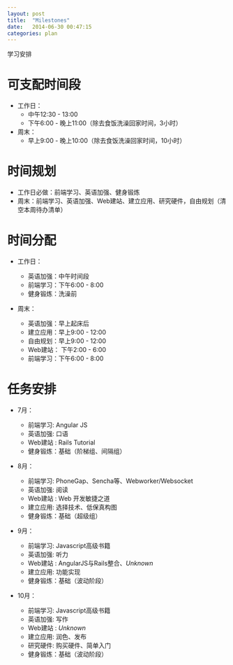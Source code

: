 ```yaml
---
layout: post
title:  "Milestones"
date:   2014-06-30 00:47:15
categories: plan
---
```


学习安排

<!--more-->

# 可支配时间段
* 工作日：
	- 中午12:30 - 13:00
	- 下午6:00 - 晚上11:00（除去食饭洗澡回家时间，3小时）
* 周末：
	- 早上9:00 - 晚上10:00（除去食饭洗澡回家时间，10小时）

# 时间规划
* 工作日必做：前端学习、英语加强、健身锻炼
* 周末：前端学习、英语加强、Web建站、建立应用、研究硬件，自由规划（清空本周待办清单）

# 时间分配
* 工作日：
	- 英语加强：中午时间段
	- 前端学习：下午6:00 - 8:00
	- 健身锻炼：洗澡前

* 周末：
	- 英语加强：早上起床后
	- 建立应用：早上9:00 - 12:00
	- 自由规划：早上9:00 - 12:00
	- Web建站： 下午2:00 - 6:00
	- 前端学习：下午6:00 - 8:00

# 任务安排
* 7月：
	- 前端学习: Angular JS
	- 英语加强: 口语
	- Web建站 : Rails Tutorial
	- 健身锻炼：基础（阶梯组、间隔组）

* 8月：
	- 前端学习: PhoneGap、Sencha等、Webworker/Websocket
	- 英语加强: 阅读
	- Web建站 : Web 开发敏捷之道
	- 建立应用: 选择技术、低保真构图
	- 健身锻炼：基础（超级组）

* 9月：
	- 前端学习: Javascript高级书籍
	- 英语加强: 听力
	- Web建站 : AngularJS与Rails整合、_Unknown_
	- 建立应用: 功能实现
	- 健身锻炼：基础（波动阶段）

* 10月：
	- 前端学习: Javascript高级书籍
	- 英语加强: 写作
	- Web建站 : _Unknown_
	- 建立应用: 润色、发布
	- 研究硬件: 购买硬件、简单入门
	- 健身锻炼：基础（波动阶段）
